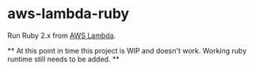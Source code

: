 # aws-lambda-ruby

Run Ruby 2.x from [AWS Lambda](http://docs.aws.amazon.com/lambda/latest/dg/lambda-introduction.html).

** At this point in time this project is WIP and doesn't work. Working ruby runtime still needs to be added. **
